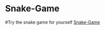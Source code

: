 # Snake-Game
#Try the snake game for yourself [Snake-Game]([https://www.google.com](https://jakubp23.github.io/Snake-Game/))

